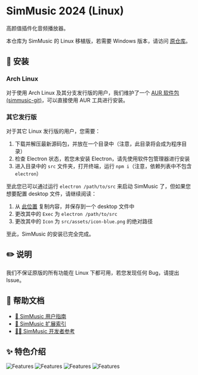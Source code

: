 # SimMusic 2024 (Linux)
高颜值插件化音频播放器。

本仓库为 SimMusic 的 Linux 移植版，若需要 Windows 版本，请访问 [原仓库](https://github.com/Simsv-Software/SimMusic2024)。

## 🚩 安装
### Arch Linux
对于使用 Arch Linux 及其分支发行版的用户，我们维护了一个 [AUR 软件包 (simmusic-git)](https://aur.archlinux.org/packages/simmusic-git)，可以直接使用 AUR 工具进行安装。

### 其它发行版
对于其它 Linux 发行版的用户，您需要：
1. 下载并解压最新源码包，并放在一个目录中（注意，此目录将会成为程序目录）
2. 检查 Electron 状态，若您未安装 Electron，请先使用软件包管理器进行安装
3. 进入目录中的 `src` 文件夹，打开终端，运行 `npm i`（注意，依赖列表中不包含 `electron`）

至此您已可以通过运行 `electron /path/to/src` 来启动 SimMusic 了，但如果您想要配置 desktop 文件，请继续阅读：
1. 从 [此位置](https://aur.archlinux.org/cgit/aur.git/tree/SimMusic.desktop?h=simmusic-git) 复制内容，并保存到一个 desktop 文件中
2. 更改其中的 `Exec` 为 `electron /path/to/src`
3. 更改其中的 `Icon` 为 `src/assets/icon-blue.png` 的绝对路径

至此，SimMusic 的安装已完全完成。

## ✏️ 说明
我们不保证原版的所有功能在 Linux 下都可用，若您发现任何 Bug，请提出 Issue。

## 🔗 帮助文档
- <a href="https://github.com/Simsv-Software/SimMusic2024/wiki/SimMusic-%E7%94%A8%E6%88%B7%E6%8C%87%E5%8D%97">📄 SimMusic 用户指南</a>
- <a href="https://github.com/Simsv-Software/SimMusic2024/wiki/SimMusic-扩展索引">🧩 SimMusic 扩展索引</a>
- <a href="https://github.com/Simsv-Software/SimMusic2024/wiki/SimMusic-%E5%BC%80%E5%8F%91%E8%80%85%E5%8F%82%E8%80%83">🧑‍💻 SimMusic 开发者参考</a>

## ✨ 特色介绍
![Features](https://github.com/user-attachments/assets/2285413f-51d9-406f-a473-65eab79fa794)
![Features](https://github.com/user-attachments/assets/57a55928-ced3-482d-bb02-6a5fd5eb3698)
![Features](https://github.com/user-attachments/assets/b5ea101e-07f9-464c-aff3-c677ecdf1a69)
![Features](https://github.com/user-attachments/assets/5066b893-9884-4ba8-9a38-20abe568d61d)

